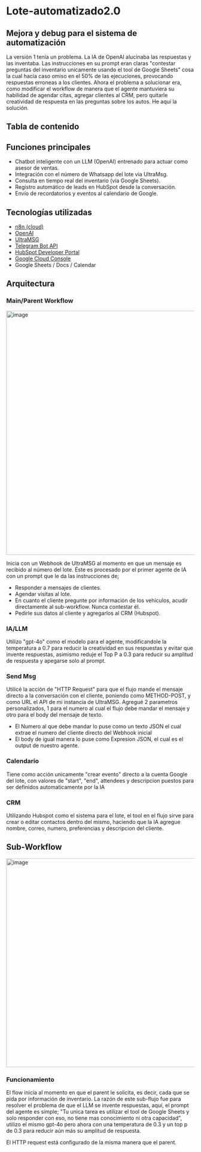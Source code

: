 # Lote-automatizado2.0

## Mejora y debug para el sistema de automatización 

La versión 1 tenía un problema. La IA de OpenAI alucinaba las respuestas y las inventaba. Las instrucciones en su prompt eran claras "contestar preguntas del inventario unicamente usando el tool de Google Sheets" cosa la cual hacía caso omiso en el 50% de las ejecuciones, provocando respuestas erroneas a los clientes. Ahora el problema a solucionar era, como modificar el workflow de manera que el agente mantuviera su habilidad de agendar citas, agregar clientes al CRM, pero quitarle creatividad de respuesta en las preguntas sobre los autos. He aquí la solución.

## Tabla de contenido 

## Funciones principales

- Chatbot inteligente con un LLM (OpenAI) entrenado para actuar como asesor de ventas.
- Integración con el número de Whatsapp del lote via UltraMsg.
- Consulta en tiempo real del inventario (vía Google Sheets).
- Registro automático de leads en HubSpot desde la conversación.
- Envío de recordatorios y eventos al calendario de Google.

## Tecnologías utilizadas

- [n8n (cloud)](https://n8n.io/)
- [OpenAI](https://platform.openai.com/)
- [UltraMSG](https://ultramsg.com/es/)
- [Telegram Bot API](https://core.telegram.org/bots)
- [HubSpot Developer Portal](https://developers.hubspot.com/)
- [Google Cloud Console](https://console.cloud.google.com/)
- Google Sheets / Docs / Calendar

## Arquitectura

### Main/Parent Workflow 

<img width="1128" height="651" alt="image" src="https://github.com/user-attachments/assets/75ede963-3e01-4f56-8091-9ea296275a7e" />

Inicia con un Webhook de UltraMSG al momento en que un mensaje es recibido al número del lote. Éste es procesado por el primer agente de IA con un prompt que le da las instrucciones de; 
- Responder a mensajes de clientes.
- Agendar visitas al lote.
- En cuanto el cliente pregunte por información de los vehículos, acudir directamente al sub-workflow. Nunca contestar él.
- Pedirle sus datos al cliente y agregarlos al CRM (Hubspot).

### IA/LLM
Utilizo "gpt-4o" como el modelo para el agente, modificandole la temperatura a 0.7 para reducir la creatividad en sus respuestas y evitar que invente respuestas, asimismo reduje el Top P a 0.3 para reducir su amplitud de respuesta y apegarse solo al prompt. 

### Send Msg
Utilicé la acción de "HTTP Request" para que el flujo mande el mensaje directo a la conversación con el cliente, poniendo como METHOD-POST, y como URL el API de mi instancia de UltraMSG. Agregué 2 parametros personalizados, 1 para el numero al cual el flujo debe mandar el mensaje y otro para el body del mensaje de texto. 
- El Numero al que debe mandar lo puse como un texto JSON el cual extrae el numero del cliente directo del Webhook inicial
- El body de igual manera lo puse como Expresion JSON, el cual es el output de nuestro agente.

### Calendario
Tiene como acción unicamente "crear evento" directo a la cuenta Google del lote, con valores de "start", "end", attendees y descripcion puestos para ser definidos automaticamente por la IA

### CRM
Utilizando Hubspot como el sistema para el lote, el tool en el flujo sirve para crear o editar contactos dentro del mismo, haciendo que la IA agregue nombre, correo, numero, preferencias y descripcion del cliente.

## Sub-Workflow

<img width="1062" height="557" alt="image" src="https://github.com/user-attachments/assets/dcf20893-af82-4399-97d6-42871f980e8b" />

### Funcionamiento
El flow inicia al momento en que el parent le solicita, es decir, cada que se pida por información de inventario. La razón de este sub-flujo fue para resolver el problema de que el LLM se invente respuestas, aquí, el prompt del agente es simple; "Tu unica tarea es utilizar el tool de Google Sheets y solo responder con eso, no tiene mas conocimiento ni otra capacidad", utilizo el mismo gpt-4o pero ahora con una temperatura de 0.3 y un top p de 0.3 para reducir aún más su amplitud de respuesta. 

El HTTP request está configurado de la misma manera que el parent. 









